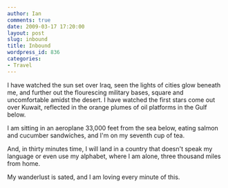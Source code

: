 ```yaml
---
author: Ian
comments: true
date: 2009-03-17 17:20:00
layout: post
slug: inbound
title: Inbound
wordpress_id: 836
categories:
- Travel
---
```


I have watched the sun set over Iraq, seen the lights of cities glow beneath me, and further out the flourescing military bases, square and uncomfortable amidst the desert.  I have watched the first stars come out over Kuwait, reflected in the orange plumes of oil platforms in the Gulf below.

I am sitting in an aeroplane 33,000 feet from the sea below, eating salmon and cucumber sandwiches, and I'm on my seventh cup of tea.

And, in thirty minutes time, I will land in a country that doesn't speak my language or even use my alphabet, where I am alone, three thousand miles from home.

My wanderlust is sated, and I am loving every minute of this.
